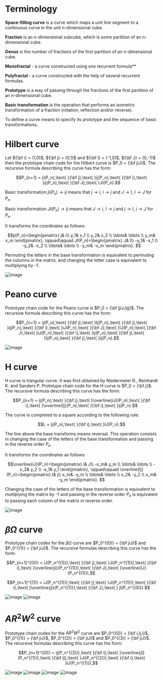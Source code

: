 # Terminology

**Space-filling curve** is a curve which maps a unit line segment to a continuous curve in the unit n-dimensional cube.

**Fraction** is an n-dimensional subcube, which is some partition of an n-dimensional cube.

**Genus** is the number of fractions of the first partition of an n-dimensional cube.

**Monofractal** - a curve constructed using one recurrent formula**

**Polyfractal** - a curve constructed with the help of several recurrent formulas.

**Prototype** is a way of passing through the fractions of the first partition of an n-dimensional cube.

**Basic transformation** is the operation that performs an isometric transformation of a fraction (rotation, reflection and/or reverse).

To define a curve means to specify its prototype and the sequence of basic transformations.


# Hilbert curve

Let ${\bf i} = (1,0)$, ${\bf j} = (0,1)$ and ${\bf I} = (-1,0)$, ${\bf J} = (0,-1)$ then the prototype chain code for the Hilbert curve is $P_0 = {\bf jiJ}$. The recursive formula describing this curve has the form:

$$P_{n+1} = ji(P_n),\text{ }{\bf j},\text{ }ij(P_n),\text{ }{\bf i},\text{ }ij(P_n),\text{ }{\bf J},\text{ }JI(P_n).$$

Basic transformation $ji(P_n)\to ij$ means that $j\to i$, $i \to j$ and $J\to I$, $I \to J$ for $P_n$. 

Basic transformation $JI(P_n)\to ij$ means that $J\to i$, $I \to j$ and $j\to I$, $i \to J$ for $P_n$. 

It transforms the coordinates as follows:

$$ji(P_n)=\begin{pmatrix}
j& i\\
y_1& x_1 \\
y_2& x_2 \\
\ldots& \ldots \\
y_m& x_m
\end{pmatrix},
\qquad\qquad
JI(P_n)=\begin{pmatrix}
J& I\\
-y_1& -x_1 \\
-y_2& -x_2 \\
\ldots& \ldots \\
-y_m& -x_m
\end{pmatrix}.
$$

Permuting the letters in the base transformation is equivalent to permuting the columns in the matrix, and changing the letter case is equivalent to multiplying by -1.

![image](./animation/Hilbert_curve.gif)

# Peano curve

Prototype chain code for the Peano curve is $P_0 = {\bf jjiJJijj}$. The recursive formula describing this curve has the form:

$$P_{n+1} = ij(P_n),\text{ }{\bf j},\text{ }Ij(P_n),\text{ }{\bf j},\text{ }ij(P_n),\text{ }{\bf i},\text{ }iJ(P_n),\text{ }{\bf J},\text{ }IJ(P_n),\text{ }{\bf J},\text{ }iJ(P_n),\text{ }{\bf i},\text{ }ij(P_n),\text{ }{\bf j},\text{ }Ij(P_n),\text{ }{\bf j},\text{ }ij(P_n).$$

![image](./animation/Peano_curve.gif)

# H curve

Н curve is trangular curve. It was first obtained by Niedermeier R., Reinhardt K. and Sanders P. Prototype chain code for the H curve is $P_0 = {\bf j}$. The recursive formula describing this curve has the form:

$$P_{n+1} = ij(P_n),\text{ }{\bf j},\text{ }\overline{iJ}(P_n),\text{ }{\bf i},\text{ }\overline{Ij}(P_n),\text{ }{\bf i},\text{ }ij(P_n).$$

The curve is completed to a square according to the following rule:

$$L = ij(P_n),\text{ }{\bf i},\text{ }IJ(P_n).$$

The line above the base transforms means reversal. This operation consists in changing the case of the letters of the base transformation and passing in the reverse order $P_n$.

It transforms the coordinates as follows:

$$\overline{iJ}(P_n)=\begin{pmatrix}
i& J\\
-x_m& y_m \\
\ldots& \ldots \\
-x_2& y_2 \\
-x_1& y_1
\end{pmatrix},
\qquad\qquad
\overline{Ij}(P_n)=\begin{pmatrix}
I& j\\
x_m& -y_m \\
\ldots& \ldots \\
x_2& -y_2 \\
x_m& -y_m
\end{pmatrix}.
$$

Changing the case of the letters of the base transformation is equivalent to multiplying the matrix by -1 and passing in the reverse order $P_n$ is equivalent to passing each column of the matrix in reverse order.

![image](./animation/H_curve.gif)

# $\beta\Omega$ curve

Prototype chain codes for the $\beta\Omega$ curve are $P_0^{(0)} = {\bf jiJ}$ and $P_0^{(1)} = {\bf jiJ}$. The recursive formulas describing this curve has the form:

$$P_{n+1}^{(0)} = iJ(P_n^{(1)}),\text{ }{\bf j},\text{ }Ji(P_n^{(1)}),\text{ }{\bf i},\text{ }\overline{ji}(P_n^{(1)}),\text{ }{\bf J},\text{ }\overline{IJ}(P_n^{(1)}),$$

$$P_{n+1}^{(1)} = iJ(P_n^{(1)}),\text{ }{\bf j},\text{ }Ji(P_n^{(1)}),\text{ }{\bf i},\text{ }\overline{ji}(P_n^{(1)}),\text{ }{\bf J},\text{ } jI(P_n^{(0)}).$$

![image](./animation/beta_Omega_curve_1.gif) ![image](./animation/beta_Omega_curve_2.gif)

# $AR^2W^2$ curve

Prototype chain codes for the $AR^2W^2$ curve are $P_0^{(0)} = {\bf i,Ij,i}$, $P_0^{(1)} = {\bf jiJ}$, $P_0^{(2)} = {\bf jiJ}$ and $P_0^{(3)} = {\bf jiJ}$. The recursive formulas describing this curve has the form:

$$P_{n+1}^{(0)} = ij(P_n^{(3)}),\text{ }{\bf i},\text{ }\overline{jI}(P_n^{(1)}),\text{ }{\bf Ij},\text{ }Ji(P_n^{(2)}),\text{ }{\bf i},\text{ }iJ(P_n^{(1)}),$$








![image](./animation/ARW_curve_1.gif) ![image](./animation/ARW_curve_2.gif)
![image](./animation/ARW_curve_3.gif) ![image](./animation/ARW_curve_4.gif)










